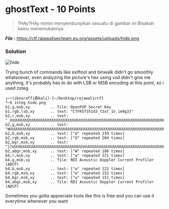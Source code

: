 # ghostText - 10 Points
> ?HAy?HAy mimin menyembunyikan sesuatu di gambar ini Bisakah kamu menemukannya

_**File :**_ https://ctf.rajawalisecteam.eu.org/assets/uploads/hide.png
### Solution
![hide](https://github.com/user-attachments/assets/cad8248f-61b3-4af2-9c66-336da332434c)

Trying bunch of commands like exiftool and binwalk didn't go smoothly whatsoever, even analyzing the picture's hex using xxd didn't give me anything, it's probably has to do with LSB or MSB encoding at this point, so i used zsteg.
```
┌──(ibnuraffi㉿kali)-[~/Desktop/rajawalictf]
└─$ zsteg hide.png 
b1,g,msb,xy         .. file: OpenPGP Secret Key
b1,rgb,lsb,xy       .. text: "CTFRST{h1d3_t3xt_1n_im4g3}"
b2,r,msb,xy         .. text: "_UUUUUUUUUUUUUUUUUUUUUUUUUUUUUUUUUUUUUUUUUUUUUUUUUUUUUUUUUUUUUUUUUUUUUUUUUUUUUUUUUUUUUUUUUUUUUUUUUUUUUUUUUUUUUUUUUUUUUUUUUUUUUUUUUUUUUUUUUUUUUUUUUUUUUUUUUUUUUUUUUUUUUUUUUUUUUUUUUUUUUUUUUUUUUUUUUUUUUUUUUUUUUUUUUUUUUUUUUUUUUUUUUUUUUUUUUUUUUU"
b2,g,msb,xy         .. text: "WUUUUUUUUUUUUUUUUUUUUUUUUUUUUUUUUUUUUUUUUUUUUUUUUUUUUUUUUUUUUUUUUUUUUUUUUUUUUUUUUUUUUUUUUUUUUUUUUUUUUUUUUUUUUUUUUUUUUUUUUUUUUUUUUUUUUUUUUUUUUUUUUUUUUUUUUUUUUUUUUUUUUUUUUUUUUUUUUUUUUUUUUUUUUUUUUUUUUUUUUUUUUUUUUUUUUUUUUUUUUUUUUUUUUUUUUUUUUUU"
b2,b,msb,xy         .. text: ["U" repeated 239 times]
b2,rgb,msb,xy       .. text: ["U" repeated 204 times]
b2,bgr,msb,xy       .. text: "}]UUUUUUUUUUUUUUUUUUUUUUUUUUUUUUUUUUUUUUUUUUUUUUUUUUUUUUUUUUUUUUUUUUUUUUUUUUUUUUUUUUUUUUUUUUUUUUUUUUUUUUUUUUUUUUUUUUUUUUUUUUUUUUUUUUUUUUUUUUUUUUUUUUUUUUUUUUUUUUUUUUUUUUUUUUUUUUUUUUUUUUUUUUUUUUUUUUUUUUUUUUU"
b2,abgr,msb,xy      .. text: ["W" repeated 186 times]
b4,r,msb,xy         .. text: ["w" repeated 221 times]
b4,g,msb,xy         .. file: RDI Acoustic Doppler Current Profiler (ADCP)
b4,b,msb,xy         .. text: ["w" repeated 222 times]
b4,rgb,msb,xy       .. text: ["w" repeated 152 times]
b4,bgr,msb,xy       .. text: ["w" repeated 151 times]
b4,abgr,msb,xy      .. file: RDI Acoustic Doppler Current Profiler (ADCP)
```
Sometimes you gotta appreciate tools like this is free and you can use it everytime whenever you want
